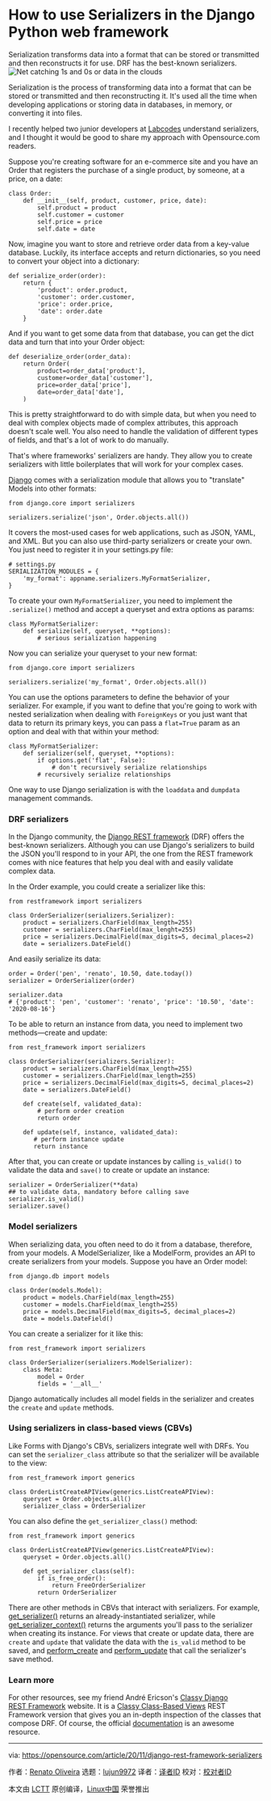 [#]: collector: (lujun9972)
[#]: translator: (MjSeven)
[#]: reviewer: ( )
[#]: publisher: ( )
[#]: url: ( )
[#]: subject: (How to use Serializers in the Django Python web framework)
[#]: via: (https://opensource.com/article/20/11/django-rest-framework-serializers)
[#]: author: (Renato Oliveira https://opensource.com/users/renato-oliveira)

How to use Serializers in the Django Python web framework
======
Serialization transforms data into a format that can be stored or
transmitted and then reconstructs it for use. DRF has the best-known
serializers.
![Net catching 1s and 0s or data in the clouds][1]

Serialization is the process of transforming data into a format that can be stored or transmitted and then reconstructing it. It's used all the time when developing applications or storing data in databases, in memory, or converting it into files.

I recently helped two junior developers at [Labcodes][2] understand serializers, and I thought it would be good to share my approach with Opensource.com readers.

Suppose you're creating software for an e-commerce site and you have an Order that registers the purchase of a single product, by someone, at a price, on a date:


```
class Order:
    def __init__(self, product, customer, price, date):
        self.product = product
        self.customer = customer
        self.price = price
        self.date = date
```

Now, imagine you want to store and retrieve order data from a key-value database. Luckily, its interface accepts and return dictionaries, so you need to convert your object into a dictionary:


```
def serialize_order(order):
    return {
        'product': order.product,
        'customer': order.customer,
        'price': order.price,
        'date': order.date
    }
```

And if you want to get some data from that database, you can get the dict data and turn that into your Order object:


```
def deserialize_order(order_data):
    return Order(
        product=order_data['product'],
        customer=order_data['customer'],
        price=order_data['price'],
        date=order_data['date'],
    )
```

This is pretty straightforward to do with simple data, but when you need to deal with complex objects made of complex attributes, this approach doesn't scale well. You also need to handle the validation of different types of fields, and that's a lot of work to do manually.

That's where frameworks' serializers are handy. They allow you to create serializers with little boilerplates that will work for your complex cases.

[Django][3] comes with a serialization module that allows you to "translate" Models into other formats:


```
from django.core import serializers

serializers.serialize('json', Order.objects.all())
```

It covers the most-used cases for web applications, such as JSON, YAML, and XML. But you can also use third-party serializers or create your own. You just need to register it in your settings.py file:


```
# settings.py
SERIALIZATION_MODULES = {
    'my_format': appname.serializers.MyFormatSerializer,
}
```

To create your own `MyFormatSerializer`, you need to implement the `.serialize()` method and accept a queryset and extra options as params:


```
class MyFormatSerializer:
    def serialize(self, queryset, **options):
        # serious serialization happening
```

Now you can serialize your queryset to your new format:


```
from django.core import serializers

serializers.serialize('my_format', Order.objects.all())
```

You can use the options parameters to define the behavior of your serializer. For example, if you want to define that you're going to work with nested serialization when dealing with `ForeignKeys` or you just want that data to return its primary keys, you can pass a `flat=True` param as an option and deal with that within your method:


```
class MyFormatSerializer:
    def serializer(self, queryset, **options):
        if options.get('flat', False):
            # don't recursively serialize relationships
        # recursively serialize relationships
```

One way to use Django serialization is with the `loaddata` and `dumpdata` management commands.

### DRF serializers

In the Django community, the [Django REST framework][4] (DRF) offers the best-known serializers. Although you can use Django's serializers to build the JSON you'll respond to in your API, the one from the REST framework comes with nice features that help you deal with and easily validate complex data.

In the Order example, you could create a serializer like this:


```
from restframework import serializers

class OrderSerializer(serializers.Serializer):
    product = serializers.CharField(max_length=255)
    customer = serializers.CharField(max_lenght=255)
    price = serializers.DecimalField(max_digits=5, decimal_places=2)
    date = serializers.DateField()
```

And easily serialize its data:


```
order = Order('pen', 'renato', 10.50, date.today())
serializer = OrderSerializer(order)

serializer.data
# {'product': 'pen', 'customer': 'renato', 'price': '10.50', 'date': '2020-08-16'}
```

To be able to return an instance from data, you need to implement two methods—create and update:


```
from rest_framework import serializers

class OrderSerializer(serializers.Serializer):
    product = serializers.CharField(max_length=255)
    customer = serializers.CharField(max_length=255)
    price = serializers.DecimalField(max_digits=5, decimal_places=2)
    date = serializers.DateField()

    def create(self, validated_data):
        # perform order creation
        return order

    def update(self, instance, validated_data):
       # perform instance update
       return instance
```

After that, you can create or update instances by calling `is_valid()` to validate the data and `save()` to create or update an instance:


```
serializer = OrderSerializer(**data)
## to validate data, mandatory before calling save
serializer.is_valid()
serializer.save()
```

### Model serializers

When serializing data, you often need to do it from a database, therefore, from your models. A ModelSerializer, like a ModelForm, provides an API to create serializers from your models. Suppose you have an Order model:


```
from django.db import models

class Order(models.Model):
    product = models.CharField(max_length=255)
    customer = models.CharField(max_length=255)
    price = models.DecimalField(max_digits=5, decimal_places=2)
    date = models.DateField()    
```

You can create a serializer for it like this:


```
from rest_framework import serializers

class OrderSerializer(serializers.ModelSerializer):
    class Meta:
        model = Order
        fields = '__all__'
```

Django automatically includes all model fields in the serializer and creates the `create` and `update` methods.

### Using serializers in class-based views (CBVs)

Like Forms with Django's CBVs, serializers integrate well with DRFs. You can set the `serializer_class` attribute so that the serializer will be available to the view:


```
from rest_framework import generics

class OrderListCreateAPIView(generics.ListCreateAPIView):
    queryset = Order.objects.all()
    serializer_class = OrderSerializer
```

You can also define the `get_serializer_class()` method:


```
from rest_framework import generics

class OrderListCreateAPIView(generics.ListCreateAPIView):
    queryset = Order.objects.all()
   
    def get_serializer_class(self):
        if is_free_order():
            return FreeOrderSerializer
        return OrderSerializer
```

There are other methods in CBVs that interact with serializers. For example, [get_serializer()][5] returns an already-instantiated serializer, while [get_serializer_context()][6] returns the arguments you'll pass to the serializer when creating its instance. For views that create or update data, there are `create` and `update` that validate the data with the `is_valid` method to be saved, and [perform_create][7] and [perform_update][8] that call the serializer's save method.

### Learn more

For other resources, see my friend André Ericson's [Classy Django REST Framework][9] website. It is a [Classy Class-Based Views][10] REST Framework version that gives you an in-depth inspection of the classes that compose DRF. Of course, the official [documentation][11] is an awesome resource.

--------------------------------------------------------------------------------

via: https://opensource.com/article/20/11/django-rest-framework-serializers

作者：[Renato Oliveira][a]
选题：[lujun9972][b]
译者：[译者ID](https://github.com/译者ID)
校对：[校对者ID](https://github.com/校对者ID)

本文由 [LCTT](https://github.com/LCTT/TranslateProject) 原创编译，[Linux中国](https://linux.cn/) 荣誉推出

[a]: https://opensource.com/users/renato-oliveira
[b]: https://github.com/lujun9972
[1]: https://opensource.com/sites/default/files/styles/image-full-size/public/lead-images/data_analytics_cloud.png?itok=eE4uIoaB (Net catching 1s and 0s or data in the clouds)
[2]: http://www.labcodes.com.br
[3]: https://www.djangoproject.com/
[4]: https://www.django-rest-framework.org/
[5]: http://www.cdrf.co/3.9/rest_framework.generics/CreateAPIView.html#get_serializer
[6]: http://www.cdrf.co/3.9/rest_framework.generics/CreateAPIView.html#get_serializer_context
[7]: http://www.cdrf.co/3.9/rest_framework.generics/CreateAPIView.html#perform_create
[8]: http://www.cdrf.co/3.9/rest_framework.generics/RetrieveUpdateAPIView.html#perform_update
[9]: http://www.cdrf.co/
[10]: https://ccbv.co.uk/
[11]: https://www.django-rest-framework.org/api-guide/serializers/#serializers
